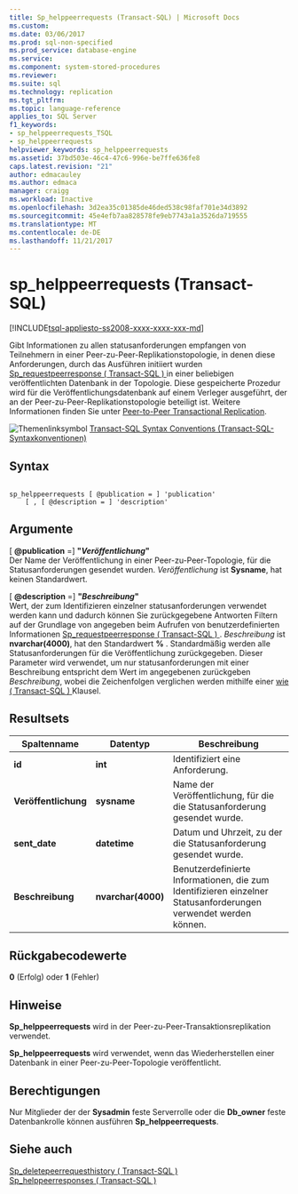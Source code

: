 ```yaml
---
title: Sp_helppeerrequests (Transact-SQL) | Microsoft Docs
ms.custom: 
ms.date: 03/06/2017
ms.prod: sql-non-specified
ms.prod_service: database-engine
ms.service: 
ms.component: system-stored-procedures
ms.reviewer: 
ms.suite: sql
ms.technology: replication
ms.tgt_pltfrm: 
ms.topic: language-reference
applies_to: SQL Server
f1_keywords:
- sp_helppeerrequests_TSQL
- sp_helppeerrequests
helpviewer_keywords: sp_helppeerrequests
ms.assetid: 37bd503e-46c4-47c6-996e-be7ffe636fe8
caps.latest.revision: "21"
author: edmacauley
ms.author: edmaca
manager: craigg
ms.workload: Inactive
ms.openlocfilehash: 3d2ea35c01385de46ded538c98faf701e34d3892
ms.sourcegitcommit: 45e4efb7aa828578fe9eb7743a1a3526da719555
ms.translationtype: MT
ms.contentlocale: de-DE
ms.lasthandoff: 11/21/2017
---
```

# <a name="sphelppeerrequests-transact-sql"></a>sp_helppeerrequests (Transact-SQL)
[!INCLUDE[tsql-appliesto-ss2008-xxxx-xxxx-xxx-md](../../includes/tsql-appliesto-ss2008-xxxx-xxxx-xxx-md.md)]

  Gibt Informationen zu allen statusanforderungen empfangen von Teilnehmern in einer Peer-zu-Peer-Replikationstopologie, in denen diese Anforderungen, durch das Ausführen initiiert wurden [Sp_requestpeerresponse &#40; Transact-SQL &#41; ](../../relational-databases/system-stored-procedures/sp-requestpeerresponse-transact-sql.md) in einer beliebigen veröffentlichten Datenbank in der Topologie. Diese gespeicherte Prozedur wird für die Veröffentlichungsdatenbank auf einem Verleger ausgeführt, der an der Peer-zu-Peer-Replikationstopologie beteiligt ist. Weitere Informationen finden Sie unter [Peer-to-Peer Transactional Replication](../../relational-databases/replication/transactional/peer-to-peer-transactional-replication.md).  
  
 ![Themenlinksymbol](../../database-engine/configure-windows/media/topic-link.gif "Topic link icon") [Transact-SQL Syntax Conventions (Transact-SQL-Syntaxkonventionen)](../../t-sql/language-elements/transact-sql-syntax-conventions-transact-sql.md)  
  
## <a name="syntax"></a>Syntax  
  
```  
  
sp_helppeerrequests [ @publication = ] 'publication'  
    [ , [ @description = ] 'description'  
```  
  
## <a name="arguments"></a>Argumente  
 [  **@publication** =] **"***Veröffentlichung***"**  
 Der Name der Veröffentlichung in einer Peer-zu-Peer-Topologie, für die Statusanforderungen gesendet wurden. *Veröffentlichung* ist **Sysname**, hat keinen Standardwert.  
  
 [  **@description** =] **"***Beschreibung***"**  
 Wert, der zum Identifizieren einzelner statusanforderungen verwendet werden kann und dadurch können Sie zurückgegebene Antworten Filtern auf der Grundlage von angegeben beim Aufrufen von benutzerdefinierten Informationen [Sp_requestpeerresponse &#40; Transact-SQL &#41; ](../../relational-databases/system-stored-procedures/sp-requestpeerresponse-transact-sql.md). *Beschreibung* ist **nvarchar(4000)**, hat den Standardwert  **%** . Standardmäßig werden alle Statusanforderungen für die Veröffentlichung zurückgegeben. Dieser Parameter wird verwendet, um nur statusanforderungen mit einer Beschreibung entspricht dem Wert im angegebenen zurückgeben *Beschreibung*, wobei die Zeichenfolgen verglichen werden mithilfe einer [wie &#40; Transact-SQL &#41; ](../../t-sql/language-elements/like-transact-sql.md) Klausel.  
  
## <a name="result-sets"></a>Resultsets  
  
|Spaltenname|Datentyp|Beschreibung|  
|-----------------|---------------|-----------------|  
|**id**|**int**|Identifiziert eine Anforderung.|  
|**Veröffentlichung**|**sysname**|Name der Veröffentlichung, für die die Statusanforderung gesendet wurde.|  
|**sent_date**|**datetime**|Datum und Uhrzeit, zu der die Statusanforderung gesendet wurde.|  
|**Beschreibung**|**nvarchar(4000)**|Benutzerdefinierte Informationen, die zum Identifizieren einzelner Statusanforderungen verwendet werden können.|  
  
## <a name="return-code-values"></a>Rückgabecodewerte  
 **0** (Erfolg) oder **1** (Fehler)  
  
## <a name="remarks"></a>Hinweise  
 **Sp_helppeerrequests** wird in der Peer-zu-Peer-Transaktionsreplikation verwendet.  
  
 **Sp_helppeerrequests** wird verwendet, wenn das Wiederherstellen einer Datenbank in einer Peer-zu-Peer-Topologie veröffentlicht.  
  
## <a name="permissions"></a>Berechtigungen  
 Nur Mitglieder der der **Sysadmin** feste Serverrolle oder die **Db_owner** feste Datenbankrolle können ausführen **Sp_helppeerrequests**.  
  
## <a name="see-also"></a>Siehe auch  
 [Sp_deletepeerrequesthistory &#40; Transact-SQL &#41;](../../relational-databases/system-stored-procedures/sp-deletepeerrequesthistory-transact-sql.md)   
 [Sp_helppeerresponses &#40; Transact-SQL &#41;](../../relational-databases/system-stored-procedures/sp-helppeerresponses-transact-sql.md)  
  
  
